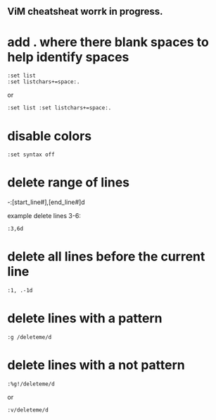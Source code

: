 ## ViM cheatsheat worrk in progress.



# add . where there blank spaces to help identify spaces
``` 
:set list
:set listchars+=space:.
```
or

```
:set list :set listchars+=space:.
```

# disable colors

```
:set syntax off
```

# delete range of lines
-:[start_line#],[end_line#]d

example delete lines 3-6:
```
:3,6d
```

# delete all lines before the current line

```
:1, .-1d
```

# delete lines with a pattern

```
:g /deleteme/d
```

# delete lines with a not pattern

``` 
:%g!/deleteme/d
```
or 
```
:v/deleteme/d
```

